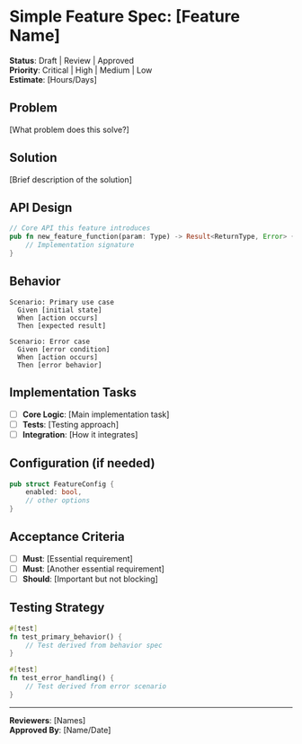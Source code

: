 # Simple Feature Spec: [Feature Name]

**Status**: Draft | Review | Approved  
**Priority**: Critical | High | Medium | Low  
**Estimate**: [Hours/Days]  

## Problem
[What problem does this solve?]

## Solution
[Brief description of the solution]

## API Design
```rust
// Core API this feature introduces
pub fn new_feature_function(param: Type) -> Result<ReturnType, Error> {
    // Implementation signature
}
```

## Behavior
```gherkin
Scenario: Primary use case
  Given [initial state]
  When [action occurs]  
  Then [expected result]

Scenario: Error case
  Given [error condition]
  When [action occurs]
  Then [error behavior]
```

## Implementation Tasks
- [ ] **Core Logic**: [Main implementation task]
- [ ] **Tests**: [Testing approach]
- [ ] **Integration**: [How it integrates]

## Configuration (if needed)
```rust
pub struct FeatureConfig {
    enabled: bool,
    // other options
}
```

## Acceptance Criteria
- [ ] **Must**: [Essential requirement]
- [ ] **Must**: [Another essential requirement]
- [ ] **Should**: [Important but not blocking]

## Testing Strategy
```rust
#[test]
fn test_primary_behavior() {
    // Test derived from behavior spec
}

#[test] 
fn test_error_handling() {
    // Test derived from error scenario
}
```

---
**Reviewers**: [Names]  
**Approved By**: [Name/Date]